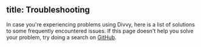 title: Troubleshooting
---
In case you're experiencing problems using Divvy, here is a list of solutions to some frequently encountered issues. If this page doesn't help you solve your problem, try doing a search on [GitHub](https://github.com/kitware/divvy/issues).
